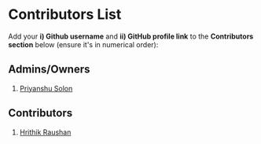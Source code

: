 # Contributors List

Add your **i) Github username** and **ii) GitHub profile link** to the **Contributors section** below (ensure it's in numerical order):

## Admins/Owners

1. [Priyanshu Solon](https://github.com/priyanshu-solon)

## Contributors

1. [Hrithik Raushan](https://github.com/Hrithik-Raushan)

